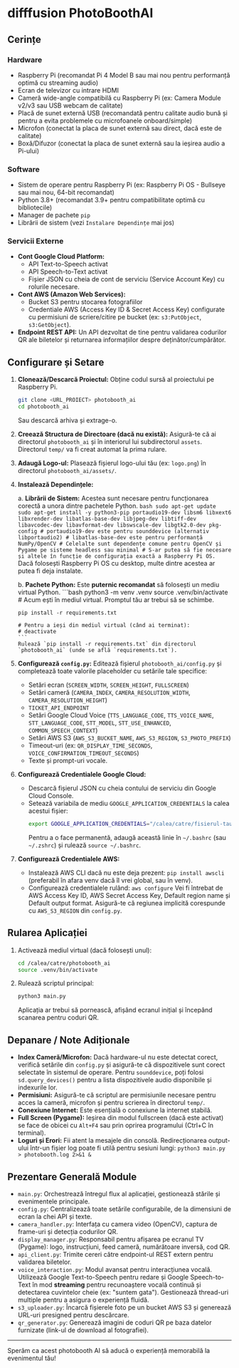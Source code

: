 # difffusion PhotoBoothAI

## Cerințe

### Hardware
*   Raspberry Pi (recomandat Pi 4 Model B sau mai nou pentru performanță optimă cu streaming audio)
*   Ecran de televizor cu intrare HDMI
*   Cameră wide-angle compatibilă cu Raspberry Pi (ex: Camera Module v2/v3 sau USB webcam de calitate)
*   Placă de sunet externă USB (recomandată pentru calitate audio bună și pentru a evita problemele cu microfoanele onboard/simple)
*   Microfon (conectat la placa de sunet externă sau direct, dacă este de calitate)
*   Boxă/Difuzor (conectat la placa de sunet externă sau la ieșirea audio a Pi-ului)

### Software
*   Sistem de operare pentru Raspberry Pi (ex: Raspberry Pi OS - Bullseye sau mai nou, 64-bit recomandat)
*   Python 3.8+ (recomandat 3.9+ pentru compatibilitate optimă cu bibliotecile)
*   Manager de pachete `pip`
*   Librării de sistem (vezi `Instalare Dependințe` mai jos)

### Servicii Externe
*   **Cont Google Cloud Platform:**
    *   API Text-to-Speech activat
    *   API Speech-to-Text activat
    *   Fișier JSON cu cheia de cont de serviciu (Service Account Key) cu rolurile necesare.
*   **Cont AWS (Amazon Web Services):**
    *   Bucket S3 pentru stocarea fotografiilor
    *   Credentiale AWS (Access Key ID & Secret Access Key) configurate cu permisiuni de scriere/citire pe bucket (ex: `s3:PutObject`, `s3:GetObject`).
*   **Endpoint REST API:** Un API dezvoltat de tine pentru validarea codurilor QR ale biletelor și returnarea informațiilor despre deținător/cumpărător.

## Configurare și Setare

1.  **Clonează/Descarcă Proiectul:**
    Obține codul sursă al proiectului pe Raspberry Pi.
    ```bash
    git clone <URL_PROIECT> photobooth_ai 
    cd photobooth_ai
    ```
    Sau descarcă arhiva și extrage-o.

2.  **Creează Structura de Directoare (dacă nu există):**
    Asigură-te că ai directorul `photobooth_ai` și în interiorul lui subdirectorul `assets`. Directorul `temp/` va fi creat automat la prima rulare.

3.  **Adaugă Logo-ul:**
    Plasează fișierul logo-ului tău (ex: `logo.png`) în directorul `photobooth_ai/assets/`.

4.  **Instalează Dependințele:**

    a.  **Librării de Sistem:**
        Acestea sunt necesare pentru funcționarea corectă a unora dintre pachetele Python.
        ```bash
        sudo apt-get update
        sudo apt-get install -y python3-pip portaudio19-dev libsm6 libxext6 libxrender-dev libatlas-base-dev libjpeg-dev libtiff-dev libavcodec-dev libavformat-dev libswscale-dev libgtk2.0-dev pkg-config
        # portaudio19-dev este pentru sounddevice (alternativ libportaudio2)
        # libatlas-base-dev este pentru performanță NumPy/OpenCV
        # Celelalte sunt dependențe comune pentru OpenCV și Pygame pe sisteme headless sau minimal
        # S-ar putea să fie necesare și altele în funcție de configurația exactă a Raspberry Pi OS.
        ```
        Dacă folosești Raspberry Pi OS cu desktop, multe dintre acestea ar putea fi deja instalate.

    b.  **Pachete Python:**
        Este **puternic recomandat** să folosești un mediu virtual Python.
        ```bash
        python3 -m venv .venv
        source .venv/bin/activate 
        # Acum ești în mediul virtual. Promptul tău ar trebui să se schimbe.
        
        pip install -r requirements.txt
        
        # Pentru a ieși din mediul virtual (când ai terminat):
        # deactivate
        ```
        Rulează `pip install -r requirements.txt` din directorul `photobooth_ai` (unde se află `requirements.txt`).

5.  **Configurează `config.py`:**
    Editează fișierul `photobooth_ai/config.py` și completează toate valorile placeholder cu setările tale specifice:
    *   Setări ecran (`SCREEN_WIDTH`, `SCREEN_HEIGHT`, `FULLSCREEN`)
    *   Setări cameră (`CAMERA_INDEX`, `CAMERA_RESOLUTION_WIDTH`, `CAMERA_RESOLUTION_HEIGHT`)
    *   `TICKET_API_ENDPOINT`
    *   Setări Google Cloud Voice (`TTS_LANGUAGE_CODE`, `TTS_VOICE_NAME`, `STT_LANGUAGE_CODE`, `STT_MODEL`, `STT_USE_ENHANCED`, `COMMON_SPEECH_CONTEXT`)
    *   Setări AWS S3 (`AWS_S3_BUCKET_NAME`, `AWS_S3_REGION`, `S3_PHOTO_PREFIX`)
    *   Timeout-uri (ex: `QR_DISPLAY_TIME_SECONDS`, `VOICE_CONFIRMATION_TIMEOUT_SECONDS`)
    *   Texte și prompt-uri vocale.

6.  **Configurează Credentialele Google Cloud:**
    *   Descarcă fișierul JSON cu cheia contului de serviciu din Google Cloud Console.
    *   Setează variabila de mediu `GOOGLE_APPLICATION_CREDENTIALS` la calea acestui fișier:
        ```bash
        export GOOGLE_APPLICATION_CREDENTIALS="/calea/catre/fisierul-tau-cheie.json"
        ```
        Pentru a o face permanentă, adaugă această linie în `~/.bashrc` (sau `~/.zshrc`) și rulează `source ~/.bashrc`.

7.  **Configurează Credentialele AWS:**
    *   Instalează AWS CLI dacă nu este deja prezent: `pip install awscli` (preferabil în afara venv dacă îl vrei global, sau în venv).
    *   Configurează credentialele rulând: `aws configure`
        Vei fi întrebat de AWS Access Key ID, AWS Secret Access Key, Default region name și Default output format. Asigură-te că regiunea implicită corespunde cu `AWS_S3_REGION` din `config.py`.

## Rularea Aplicației

1.  Activează mediul virtual (dacă folosești unul):
    ```bash
    cd /calea/catre/photobooth_ai
    source .venv/bin/activate 
    ```
2.  Rulează scriptul principal:
    ```bash
    python3 main.py
    ```
    Aplicația ar trebui să pornească, afișând ecranul inițial și începând scanarea pentru coduri QR.

## Depanare / Note Adiționale

*   **Index Cameră/Microfon:** Dacă hardware-ul nu este detectat corect, verifică setările din `config.py` și asigură-te că dispozitivele sunt corect selectate în sistemul de operare. Pentru `sounddevice`, poți folosi `sd.query_devices()` pentru a lista dispozitivele audio disponibile și indexurile lor.
*   **Permisiuni:** Asigură-te că scriptul are permisiunile necesare pentru acces la cameră, microfon și pentru scrierea în directorul `temp/`.
*   **Conexiune Internet:** Este esențială o conexiune la internet stabilă.
*   **Full Screen (Pygame):** Ieșirea din modul fullscreen (dacă este activat) se face de obicei cu `Alt+F4` sau prin oprirea programului (Ctrl+C în terminal).
*   **Loguri și Erori:** Fii atent la mesajele din consolă. Redirecționarea output-ului într-un fișier log poate fi utilă pentru sesiuni lungi: `python3 main.py > photobooth.log 2>&1 &`

## Prezentare Generală Module

*   `main.py`: Orchestrează întregul flux al aplicației, gestionează stările și evenimentele principale.
*   `config.py`: Centralizează toate setările configurabile, de la dimensiuni de ecran la chei API și texte.
*   `camera_handler.py`: Interfața cu camera video (OpenCV), captura de frame-uri și detecția codurilor QR.
*   `display_manager.py`: Responsabil pentru afișarea pe ecranul TV (Pygame): logo, instrucțiuni, feed cameră, numărătoare inversă, cod QR.
*   `api_client.py`: Trimite cereri către endpoint-ul REST extern pentru validarea biletelor.
*   `voice_interaction.py`: Modul avansat pentru interacțiunea vocală. Utilizează Google Text-to-Speech pentru redare și Google Speech-to-Text în mod **streaming** pentru recunoaștere vocală continuă și detectarea cuvintelor cheie (ex: "suntem gata"). Gestionează thread-uri multiple pentru a asigura o experiență fluidă.
*   `s3_uploader.py`: Încarcă fișierele foto pe un bucket AWS S3 și generează URL-uri presigned pentru descărcare.
*   `qr_generator.py`: Generează imagini de coduri QR pe baza datelor furnizate (link-ul de download al fotografiei).

---

Sperăm ca acest photobooth AI să aducă o experiență memorabilă la evenimentul tău!
